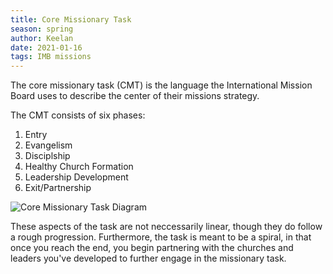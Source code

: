 ```yaml
---
title: Core Missionary Task
season: spring
author: Keelan
date: 2021-01-16
tags: IMB missions
---
```


The core missionary task (CMT) is the language the International Mission Board uses to describe the center of their missions strategy.

The CMT consists of six phases:

1. Entry
2. Evangelism
3. Disciplship
4. Healthy Church Formation
5. Leadership Development
6. Exit/Partnership

![Core Missionary Task Diagram](https://i.imgur.com/GfS51fH.png)

These aspects of the task are not neccessarily linear, though they do follow a rough progression. Furthermore, the task is meant to be a spiral, in that once you reach the end, you begin partnering with the churches and leaders you've developed to further engage in the missionary task.